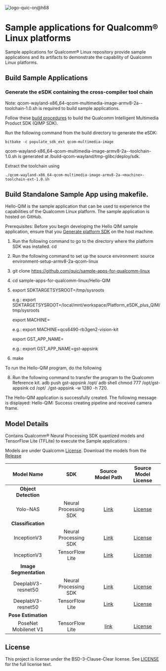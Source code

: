 ![logo-quic-on@h68](https://github.com/quic/sample-apps-for-qualcomm-linux/assets/131336334/45509c6f-1077-4cdc-bc24-5d332e4066ae)

# Sample applications for Qualcomm® Linux platforms

Sample applications for Qualcomm® Linux repository provide sample applications and its artifacts to demonstrate the capability of Qualcomm Linux platforms.

## Build Sample Applications
### Generate the eSDK containing the cross-compiler tool chain

Note: qcom-wayland-x86_64-qcom-multimedia-image-armv8-2a-<machine>-toolchain-1.0.sh is required to build sample applications.

Follow these [build procedures](https://github.com/quic-yocto/meta-qcom-qim-product-sdk) to build the Qualcomm Intelligent Multimedia Product SDK (QIMP SDK).

Run the following command from the build directory to generate the eSDK:

```console
bitbake -c populate_sdk_ext qcom-multimedia-image
```

qcom-wayland-x86_64-qcom-multimedia-image-armv8-2a-<machine>-toolchain-1.0.sh is generated at <WORKSPACE DIR>/build-qcom-wayland/tmp-glibc/deploy/sdk.

Extract the toolchain using 
```console
./qcom-wayland-x86_64-qcom-multimedia-image-armv8-2a-<machine>-toolchain-ext-1.0.sh
```

## Build Standalone Sample App using makefile.

Hello-QIM is the sample application that can be used to experience the capabilities of the Qualcomm
Linux platform. The sample application is hosted on GitHub.

Prerequisites:
Before you begin developing the Hello QIM sample application, ensure that you [Generate platform
SDK](https://github.com/quic/sample-apps-for-qualcomm-linux) on the host machine.

1. Run the following command to go to the directory where the platform SDK was installed.
cd <installation directory of platfom SDK>
2. Run the following command to set up the source environment:
   source environment-setup-armv8-2a-qcom-linux

3. git clone https://github.com/quic/sample-apps-for-qualcomm-linux
4. cd sample-apps-for-qualcomm-linux/Hello-QIM 
5. export SDKTARGETSYSROOT=<path to installation directory of platfom SDK>/tmp/sysroots

   e.g.: export SDKTARGETSYSROOT=/local/mnt/workspace/Platform_eSDK_plus_QIM/tmp/sysroots

   export MACHINE=<machine>
   
   e.g.: export MACHINE=qcs6490-rb3gen2-vision-kit

   export GST_APP_NAME=<appname> 

   e.g.: export GST_APP_NAME=gst-appsink
7. make 

To run the Hello-QIM program, do the following

8. Run the following command to transfer the program to the Qualcomm Reference kit.
adb push gst-appsink /opt/
adb shell chmod 777 /opt/gst-appsink
cd /opt/
./gst-appsink -w 1280 -h 720.

The Hello-QIM application is successfully created. The following message is displayed:
Hello-QIM: Success creating pipeline and received camera frame.

## Model Details

Contains Qualcomm® Neural Processing SDK quantized models and TensorFlow Lite (TFLite) to execute the Sample applications : 

Models are under Qualcomm [License](https://github.com/quic/sample-apps-for-qualcomm-linux/releases/download/v0.1.0/Qualcomm_AI_Hub_Proprietary_License.pdf). 
Download the models from the [Release](https://github.com/quic/sample-apps-for-qualcomm-linux/releases/download/v0.1.0/v0.1.0.tar.gz)

|   Model Name    | SDK   |   Source Model Path   |   Source Model License |
|  :---:    |    :---:   |    :---:  |   :---:  |
| **Object Detection**
| Yolo-NAS | Neural Processing SDK | [Link](https://github.com/Deci-AI/super-gradients/tree/master) | [License](https://github.com/Deci-AI/super-gradients/tree/master?tab=Apache-2.0-1-ov-file#readme)|
| **Classification**
| InceptionV3 | Neural Processing SDK |[Link](https://pytorch.org/hub/pytorch_vision_inception_v3/) | [License](https://github.com/pytorch/vision/blob/main/LICENSE)|
| InceptionV3 | TensorFlow Lite | [Link](https://pytorch.org/hub/pytorch_vision_inception_v3/) | [License](https://github.com/pytorch/vision/blob/main/LICENSE)|
| **Image Segmentation**
| DeeplabV3-resnet50 | Neural Processing SDK | [Link](https://pytorch.org/hub/pytorch_vision_deeplabv3_resnet101/) | [License](https://github.com/pytorch/vision/blob/main/LICENSE)|
| DeeplabV3-resnet50 | TensorFlow Lite | [Link](https://pytorch.org/hub/pytorch_vision_deeplabv3_resnet101/) | [License](https://github.com/pytorch/vision/blob/main/LICENSE)|
| **Pose Estimation**
| PoseNet Mobilenet V1 | TensorFlow Lite | [link](https://www.tensorflow.org/lite/examples/pose_estimation/overview) | [License](https://github.com/tensorflow/examples/tree/master?tab=Apache-2.0-1-ov-file#readme)|

## License

This project is license under the BSD-3-Clause-Clear license. See [LICENSE](LICENSE) for the full license text.
